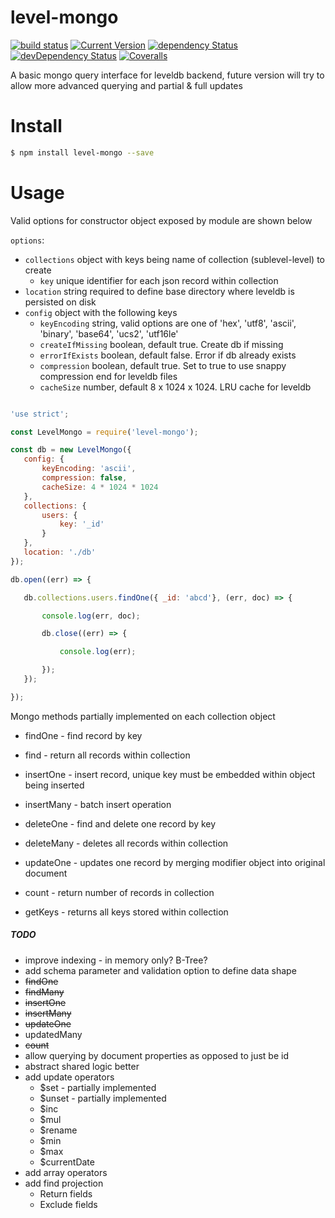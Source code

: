 # level-mongo 
[![build status](https://travis-ci.org/simon-p-r/level-mongo.svg?branch=master)](https://travis-ci.org/simon-p-r/level-mongo)
[![Current Version](https://img.shields.io/npm/v/level-mongo.svg?maxAge=1000)](https://www.npmjs.com/package/level-mongo)
[![dependency Status](https://img.shields.io/david/simon-p-r/level-mongo.svg?maxAge=1000)](https://david-dm.org/simon-p-r/level-mongo)
[![devDependency Status](https://img.shields.io/david/dev/simon-p-r/level-mongo.svg?maxAge=1000)](https://david-dm.org/simon-p-r/level-mongo?type=dev)
[![Coveralls](https://img.shields.io/coveralls/simon-p-r/level-mongo.svg?maxAge=1000)](https://coveralls.io/github/simon-p-r/level-mongo)

A basic mongo query interface for leveldb backend, future version will try to allow more advanced querying and partial & full updates



# Install

 ```bash
 $ npm install level-mongo --save
 ```

# Usage

Valid options for constructor object exposed by module are shown below

`options`:

 * `collections` object with keys being name of collection (sublevel-level) to create
    * `key` unique identifier for each json record within collection
 * `location` string required to define base directory where leveldb is persisted on disk
 * `config` object with the following keys
   * `keyEncoding` string, valid options are one of 'hex', 'utf8', 'ascii', 'binary', 'base64', 'ucs2', 'utf16le'
   * `createIfMissing` boolean, default true.  Create db if missing
   * `errorIfExists` boolean, default false.  Error if db already exists
   * `compression` boolean, default true.  Set to true to use snappy compression end for leveldb files
   * `cacheSize` number, default 8 x 1024 x 1024.  LRU cache for leveldb


 ```js

'use strict';

const LevelMongo = require('level-mongo');

const db = new LevelMongo({
    config: {
        keyEncoding: 'ascii',
        compression: false,
        cacheSize: 4 * 1024 * 1024
    },
    collections: {
        users: {
            key: '_id'
        }
    },
    location: './db'
});

db.open((err) => {

    db.collections.users.findOne({ _id: 'abcd'}, (err, doc) => {

        console.log(err, doc);

        db.close((err) => {

            console.log(err);

        });
    });

});
```

Mongo methods partially implemented on each collection object

* findOne - find record by key

* find - return all records within collection

* insertOne - insert record, unique key must be embedded within object being inserted

* insertMany - batch insert operation

* deleteOne - find and delete one record by key

* deleteMany - deletes all records within collection

* updateOne - updates one record by merging modifier object into original document

* count - return number of records in collection

* getKeys - returns all keys stored within collection

##### TODO

- improve indexing - in memory only? B-Tree?
- add schema parameter and validation option to define data shape
- ~~findOne~~
- ~~findMany~~
- ~~insertOne~~
- ~~insertMany~~
- ~~updateOne~~
- updatedMany
- ~~count~~
- allow querying by document properties as opposed to just be id
- abstract shared logic better
- add update operators
    - $set - partially implemented
    - $unset - partially implemented
    - $inc
    - $mul
    - $rename
    - $min
    - $max
    - $currentDate
 - add array operators
 - add find projection
    - Return fields
    - Exclude fields
